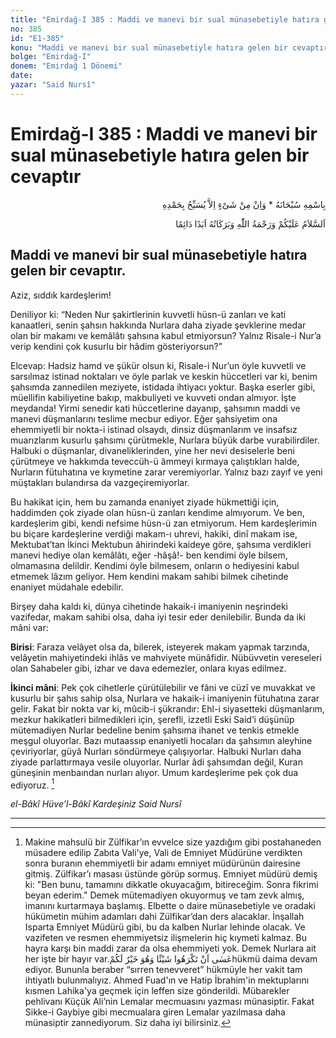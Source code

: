 ```yaml
---
title: "Emirdağ-I 385 : Maddi ve manevi bir sual münasebetiyle hatıra gelen bir cevaptır"
no: 385
id: "E1-385"
konu: "Maddi ve manevi bir sual münasebetiyle hatıra gelen bir cevaptır"
bolge: "Emirdağ-I"
donem: "Emirdağ 1 Dönemi"
date: 
yazar: "Said Nursî"
---
```


# Emirdağ-I 385 : Maddi ve manevi bir sual münasebetiyle hatıra gelen bir cevaptır

<p class="arabic" dir="rtl" title="Meal: “Subhân Allah’ın adıyla” * “Hiçbir şey yoktur ki O'nu hamd ile tesbih etmesin” [İsrâ 17:44]">بِاسْمِهِ سُبْحَانَهُ * وَاِنْ مِنْ شَىْءٍ اِلاَّ يُسَبِّحُ بِحَمْدِهِ</p>

<p class="arabic" dir="rtl" title="Meal: “Allah’ın selâmı, rahmeti ve bereketleri, ebedî ve dâimî olarak üzerinize olsun.”">اَلسَّلاَمُ عَلَيْكُمْ وَرَحْمَةُ اللّٰهِ وَبَرَكَاتُهُ اَبَدًا دَائِمًا</p>

## Maddi ve manevi bir sual münasebetiyle hatıra gelen bir cevaptır.

Aziz, sıddık kardeşlerim!

Deniliyor ki: “Neden Nur şakirtlerinin kuvvetli hüsn-ü zanları ve kati kanaatleri, senin şahsın hakkında Nurlara daha ziyade şevklerine medar olan bir makamı ve kemâlâtı şahsına kabul etmiyorsun? Yalnız Risale-i Nur’a verip kendini çok kusurlu bir hâdim gösteriyorsun?”

Elcevap: Hadsiz hamd ve şükür olsun ki, Risale-i Nur’un öyle kuvvetli ve sarsılmaz istinad noktaları ve öyle parlak ve keskin hüccetleri var ki, benim şahsımda zannedilen meziyete, istidada ihtiyacı yoktur. Başka eserler gibi, müellifin kabiliyetine bakıp, makbuliyeti ve kuvveti ondan almıyor. İşte meydanda! Yirmi senedir kati hüccetlerine dayanıp, şahsımın maddi ve manevi düşmanlarını teslime mecbur ediyor. Eğer şahsiyetim ona ehemmiyetli bir nokta-i istinad olsaydı, dinsiz düşmanlarım ve insafsız muarızlarım kusurlu şahsımı çürütmekle, Nurlara büyük darbe vurabilirdiler. Halbuki o düşmanlar, divaneliklerinden, yine her nevi desiselerle beni çürütmeye ve hakkımda teveccüh-ü âmmeyi kırmaya çalıştıkları halde, Nurların fütuhatına ve kıymetine zarar veremiyorlar. Yalnız bazı zayıf ve yeni müştakları bulandırsa da vazgeçiremiyorlar.

Bu hakikat için, hem bu zamanda enaniyet ziyade hükmettiği için, haddimden çok ziyade olan hüsn-ü zanları kendime almıyorum. Ve ben, kardeşlerim gibi, kendi nefsime hüsn-ü zan etmiyorum. Hem kardeşlerimin bu biçare kardeşlerine verdiği makam-ı uhrevi, hakiki, dinî makam ise, Mektubat’tan İkinci Mektubun âhirindeki kaideye göre, şahsıma verdikleri manevi hediye olan kemâlâtı, eğer -hâşâ!- ben kendimi öyle bilsem, olmamasına delildir. Kendimi öyle bilmesem, onların o hediyesini kabul etmemek lâzım geliyor. Hem kendini makam sahibi bilmek cihetinde enaniyet müdahale edebilir.

Birşey daha kaldı ki, dünya cihetinde hakaik-i imaniyenin neşrindeki vazifedar, makam sahibi olsa, daha iyi tesir eder denilebilir. Bunda da iki mâni var:

**Birisi**: Faraza velâyet olsa da, bilerek, isteyerek makam yapmak tarzında, velâyetin mahiyetindeki ihlâs ve mahviyete münâfidir. Nübüvvetin vereseleri olan Sahabeler gibi, izhar ve dava edemezler, onlara kıyas edilmez.

**İkinci mâni**: Pek çok cihetlerle çürütülebilir ve fâni ve cüzî ve muvakkat ve kusurlu bir şahıs sahip olsa, Nurlara ve hakaik-i imaniyenin fütuhatına zarar gelir. Fakat bir nokta var ki, mûcib-i şükrandır: Ehl-i siyasetteki düşmanlarım, mezkur hakikatleri bilmedikleri için, şerefli, izzetli Eski Said’i düşünüp mütemadiyen Nurlar bedeline benim şahsıma ihanet ve tenkis etmekle meşgul oluyorlar. Bazı mutaassıp enaniyetli hocaları da şahsımın aleyhine çeviriyorlar, güyâ Nurları söndürmeye çalışıyorlar. Halbuki Nurları daha ziyade parlattırmaya vesile oluyorlar. Nurlar âdi şahsımdan değil, Kuran güneşinin menbaından nurları alıyor. Umum kardeşlerime pek çok dua ediyoruz. [^1]

*el-Bâkî Hüve’l-Bâkî*
*Kardeşiniz*
*Said Nursî*

***
[^1]: Makine mahsulü bir Zülfikar’ın evvelce size yazdığım gibi postahaneden müsadere edilip Zabıta Vali'ye, Vali de Emniyet Müdürüne verdikten sonra buranın ehemmiyetli bir adamı emniyet müdürünün dairesine gitmiş. Zülfikar’ı masası üstünde görüp sormuş. Emniyet müdürü demiş ki: "Ben bunu, tamamını dikkatle okuyacağım, bitireceğim. Sonra fikrimi beyan ederim." Demek mütemadiyen okuyormuş ve tam zevk almış, imanını kurtarmaya başlamış. Elbette o daire münasebetiyle ve oradaki hükümetin mühim adamları dahi Zülfikar’dan ders alacaklar. İnşallah Isparta Emniyet Müdürü gibi, bu da kalben Nurlar lehinde olacak. Ve vazifeten ve resmen ehemmiyetsiz ilişmelerin hiç kıymeti kalmaz. Bu hayra karşı bin maddi zarar da olsa ehemmiyeti yok. Demek Nurlara ait her işte bir hayır var.<span class="arabic" dir="rtl" title="Meal: “Olur ki, bir şey sizin için hayırlı iken, siz onu hoş görmezsiniz.” [Bakara Sûresi, 2:216]">عَسٰى‮ ‬اَنْ‮ ‬تَكْرَهُوا‮ ‬شَيْئًا‮ ‬وَهُوَ‮ ‬خَيْرٌ‮ ‬لَكُمْ</span>hükmü daima devam ediyor. Bununla beraber “sırren tenevveret” hükmüyle her vakit tam ihtiyatlı bulunmalıyız. Ahmed Fuad'ın ve Hatip İbrahim'in mektuplarını kısmen Lahika'ya geçmek için leffen size gönderildi. Mübarekler pehlivanı Küçük Ali’nin Lemalar mecmuasını yazması münasiptir. Fakat Sikke-i Gaybiye gibi mecmualara giren Lemalar yazılmasa daha münasiptir zannediyorum. Siz daha iyi bilirsiniz.
